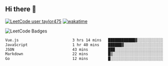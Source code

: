 ## Hi there 👋

[![LeetCode user taylor475](https://img.shields.io/badge/dynamic/json?style=for-the-badge&labelColor=black&color=%23ffa116&label=Solved&query=solvedOverTotal&url=https%3A%2F%2Fleetcode-badge.vercel.app%2Fapi%2Fusers%2Ftaylor475&logo=leetcode&logoColor=yellow)](https://leetcode.com/taylor475/)
[![wakatime](https://wakatime.com/badge/user/8c6aced9-f66a-452f-8802-5d7239ce5c50.svg)](https://wakatime.com/@8c6aced9-f66a-452f-8802-5d7239ce5c50)

<img src="https://leetcode-badge-showcase.vercel.app/api?username=taylor475" alt="LeetCode Badges" />

<!--START_SECTION:waka-->

```txt
Vue.js                        3 hrs 14 mins   ████████████▓░░░░░░░░░░░░   50.36 %
JavaScript                    1 hr 40 mins    ██████▓░░░░░░░░░░░░░░░░░░   26.11 %
JSON                          43 mins         ███░░░░░░░░░░░░░░░░░░░░░░   11.40 %
Markdown                      22 mins         █▒░░░░░░░░░░░░░░░░░░░░░░░   05.94 %
Go                            12 mins         █░░░░░░░░░░░░░░░░░░░░░░░░   03.35 %
```

<!--END_SECTION:waka-->

<!--
**taylor475/taylor475** is a _special_ repository because its `README.md` (this file) appears on your GitHub profile.
